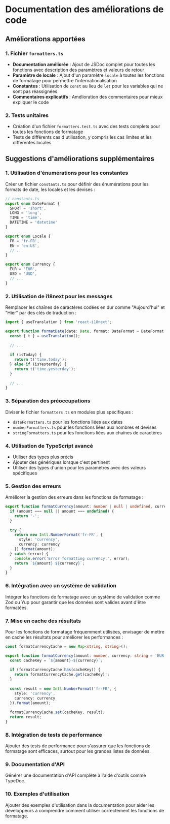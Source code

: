 # Documentation des améliorations de code

## Améliorations apportées

### 1. Fichier `formatters.ts`

- **Documentation améliorée** : Ajout de JSDoc complet pour toutes les fonctions avec description des paramètres et valeurs de retour
- **Paramètre de locale** : Ajout d'un paramètre `locale` à toutes les fonctions de formatage pour permettre l'internationalisation
- **Constantes** : Utilisation de `const` au lieu de `let` pour les variables qui ne sont pas réassignées
- **Commentaires explicatifs** : Amélioration des commentaires pour mieux expliquer le code

### 2. Tests unitaires

- Création d'un fichier `formatters.test.ts` avec des tests complets pour toutes les fonctions de formatage
- Tests de différents cas d'utilisation, y compris les cas limites et les différentes locales

## Suggestions d'améliorations supplémentaires

### 1. Utilisation d'énumérations pour les constantes

Créer un fichier `constants.ts` pour définir des énumérations pour les formats de date, les locales et les devises :

```typescript
// constants.ts
export enum DateFormat {
  SHORT = 'short',
  LONG = 'long',
  TIME = 'time',
  DATETIME = 'datetime'
}

export enum Locale {
  FR = 'fr-FR',
  EN = 'en-US',
  // ...
}

export enum Currency {
  EUR = 'EUR',
  USD = 'USD',
  // ...
}
```

### 2. Utilisation de i18next pour les messages

Remplacer les chaînes de caractères codées en dur comme "Aujourd'hui" et "Hier" par des clés de traduction :

```typescript
import { useTranslation } from 'react-i18next';

export function formatDate(date: Date, format: DateFormat = DateFormat.SHORT, locale: string = Locale.FR): string {
  const { t } = useTranslation();
  
  // ...
  
  if (isToday) {
    return t('time.today');
  } else if (isYesterday) {
    return t('time.yesterday');
  }
  
  // ...
}
```

### 3. Séparation des préoccupations

Diviser le fichier `formatters.ts` en modules plus spécifiques :

- `dateFormatters.ts` pour les fonctions liées aux dates
- `numberFormatters.ts` pour les fonctions liées aux nombres et devises
- `stringFormatters.ts` pour les fonctions liées aux chaînes de caractères

### 4. Utilisation de TypeScript avancé

- Utiliser des types plus précis
- Ajouter des génériques lorsque c'est pertinent
- Utiliser des types d'union pour les paramètres avec des valeurs spécifiques

### 5. Gestion des erreurs

Améliorer la gestion des erreurs dans les fonctions de formatage :

```typescript
export function formatCurrency(amount: number | null | undefined, currency: string = 'EUR'): string {
  if (amount === null || amount === undefined) {
    return '-';
  }
  
  try {
    return new Intl.NumberFormat('fr-FR', {
      style: 'currency',
      currency: currency
    }).format(amount);
  } catch (error) {
    console.error('Error formatting currency:', error);
    return `${amount} ${currency}`;
  }
}
```

### 6. Intégration avec un système de validation

Intégrer les fonctions de formatage avec un système de validation comme Zod ou Yup pour garantir que les données sont valides avant d'être formatées.

### 7. Mise en cache des résultats

Pour les fonctions de formatage fréquemment utilisées, envisager de mettre en cache les résultats pour améliorer les performances :

```typescript
const formatCurrencyCache = new Map<string, string>();

export function formatCurrency(amount: number, currency: string = 'EUR'): string {
  const cacheKey = `${amount}-${currency}`;
  
  if (formatCurrencyCache.has(cacheKey)) {
    return formatCurrencyCache.get(cacheKey)!;
  }
  
  const result = new Intl.NumberFormat('fr-FR', {
    style: 'currency',
    currency: currency
  }).format(amount);
  
  formatCurrencyCache.set(cacheKey, result);
  return result;
}
```

### 8. Intégration de tests de performance

Ajouter des tests de performance pour s'assurer que les fonctions de formatage sont efficaces, surtout pour les grandes listes de données.

### 9. Documentation d'API

Générer une documentation d'API complète à l'aide d'outils comme TypeDoc.

### 10. Exemples d'utilisation

Ajouter des exemples d'utilisation dans la documentation pour aider les développeurs à comprendre comment utiliser correctement les fonctions de formatage.
